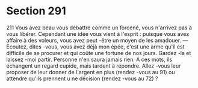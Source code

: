 # Section 291

211
Vous avez beau vous débattre comme un forcené, vous n'arrivez
pas à vous libérer. Cependant une idée vous vient à l'esprit :
puisque vous avez affaire à des voleurs, vous avez peut -être un
moyen de les amadouer.
— Ecoutez, dites -vous, vous avez déjà mon épée, c'est une arme
qu'il est difficile de se procurer et qui coûte une fortune de nos
jours. Gardez -la et laissez -moi partir. Personne n'en saura jamais
rien.
A ces mots, ils échangent un regard cupide, mais tardent à
répondre. Allez -vous leur proposer de leur donner de l'argent en
plus (rendez -vous au 91) ou attendre qu'ils prennent u ne
décision (rendez -vous au 72) ?